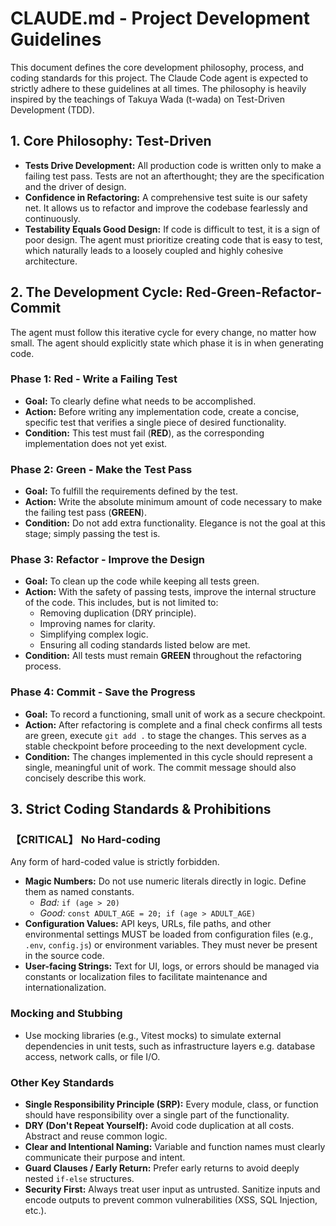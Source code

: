 # CLAUDE.md - Project Development Guidelines

This document defines the core development philosophy, process, and coding standards for this project. The Claude Code agent is expected to strictly adhere to these guidelines at all times. The philosophy is heavily inspired by the teachings of Takuya Wada (t-wada) on Test-Driven Development (TDD).

## 1. Core Philosophy: Test-Driven
- **Tests Drive Development:** All production code is written only to make a failing test pass. Tests are not an afterthought; they are the specification and the driver of design.
- **Confidence in Refactoring:** A comprehensive test suite is our safety net. It allows us to refactor and improve the codebase fearlessly and continuously.
- **Testability Equals Good Design:** If code is difficult to test, it is a sign of poor design. The agent must prioritize creating code that is easy to test, which naturally leads to a loosely coupled and highly cohesive architecture.

## 2. The Development Cycle: Red-Green-Refactor-Commit
The agent must follow this iterative cycle for every change, no matter how small. The agent should explicitly state which phase it is in when generating code.

### Phase 1: Red - Write a Failing Test
- **Goal:** To clearly define what needs to be accomplished.
- **Action:** Before writing any implementation code, create a concise, specific test that verifies a single piece of desired functionality.
- **Condition:** This test must fail (**RED**), as the corresponding implementation does not yet exist.

### Phase 2: Green - Make the Test Pass
- **Goal:** To fulfill the requirements defined by the test.
- **Action:** Write the absolute minimum amount of code necessary to make the failing test pass (**GREEN**).
- **Condition:** Do not add extra functionality. Elegance is not the goal at this stage; simply passing the test is.

### Phase 3: Refactor - Improve the Design
- **Goal:** To clean up the code while keeping all tests green.
- **Action:** With the safety of passing tests, improve the internal structure of the code. This includes, but is not limited to:
    - Removing duplication (DRY principle).
    - Improving names for clarity.
    - Simplifying complex logic.
    - Ensuring all coding standards listed below are met.
- **Condition:** All tests must remain **GREEN** throughout the refactoring process.

### Phase 4: Commit - Save the Progress
- **Goal:** To record a functioning, small unit of work as a secure checkpoint.
- **Action:** After refactoring is complete and a final check confirms all tests are green, execute `git add .` to stage the changes. This serves as a stable checkpoint before proceeding to the next development cycle.
- **Condition:** The changes implemented in this cycle should represent a single, meaningful unit of work. The commit message should also concisely describe this work.

## 3. Strict Coding Standards & Prohibitions

### 【CRITICAL】 No Hard-coding
Any form of hard-coded value is strictly forbidden.

- **Magic Numbers:** Do not use numeric literals directly in logic. Define them as named constants.
    - *Bad:* `if (age > 20)`
    - *Good:* `const ADULT_AGE = 20; if (age > ADULT_AGE)`
- **Configuration Values:** API keys, URLs, file paths, and other environmental settings MUST be loaded from configuration files (e.g., `.env`, `config.js`) or environment variables. They must never be present in the source code.
- **User-facing Strings:** Text for UI, logs, or errors should be managed via constants or localization files to facilitate maintenance and internationalization.

### Mocking and Stubbing
- Use mocking libraries (e.g., Vitest mocks) to simulate external dependencies in unit tests, such as infrastructure layers e.g. database access, network calls, or file I/O.

### Other Key Standards
- **Single Responsibility Principle (SRP):** Every module, class, or function should have responsibility over a single part of the functionality.
- **DRY (Don't Repeat Yourself):** Avoid code duplication at all costs. Abstract and reuse common logic.
- **Clear and Intentional Naming:** Variable and function names must clearly communicate their purpose and intent.
- **Guard Clauses / Early Return:** Prefer early returns to avoid deeply nested `if-else` structures.
- **Security First:** Always treat user input as untrusted. Sanitize inputs and encode outputs to prevent common vulnerabilities (XSS, SQL Injection, etc.).
